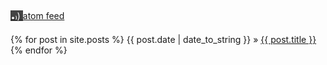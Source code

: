 <script>
document.getElementById("blogsmall").style.backgroundColor="#EFAB00";
document.getElementById("blogtext").style.color="#000000";
document.getElementById("blog").className="menu2active";
</script>
<br><br>
[<span style="background-color:#444444;color:#FFFFFF;width:auto;height:1em;text-align:center;position:relative;font-style:normal;"><span style="font-size:2em;">.</span><span style="font-size:0.5em;font-weight:bold;">&#41;</span><span style="font-size:1em;">&#41; </span></span> atom feed](http://rickardhultgren.github.io/lympha/atom.xml)
<br><br>
{% for post in site.posts %}
{{ post.date | date_to_string }} &raquo; <a href="/lympha{{post.url}}">{{ post.title }}</a>
{% endfor %}

